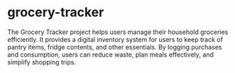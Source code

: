 # grocery-tracker
The Grocery Tracker project helps users manage their household groceries efficiently. It provides a digital inventory system for users to keep track of pantry items, fridge contents, and other essentials. By logging purchases and consumption, users can reduce waste, plan meals effectively, and simplify shopping trips.
